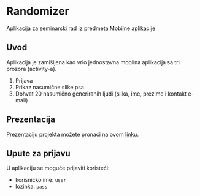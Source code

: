# Randomizer

Aplikacija za seminarski rad iz predmeta Mobilne aplikacije


## Uvod

Aplikacija je zamišljena kao vrlo jednostavna mobilna aplikacija sa tri prozora (activity-a).
1. Prijava
2. Prikaz nasumične slike psa
3. Dohvat 20 nasumično generiranih ljudi (slika, ime, prezime i kontakt e-mail)

## Prezentacija

Prezentaciju projekta možete pronaći na ovom [linku](https://drive.google.com/file/d/1lmmlfyb7cUpgtfGYrjHRQ__53Tf3v200/view?usp=sharing).


## Upute za prijavu

U aplikaciju se moguće prijaviti koristeći:
- korisničko ime: `user`
- lozinka: `pass`